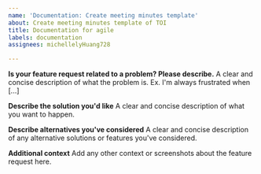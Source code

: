 ```yaml
---
name: 'Documentation: Create meeting minutes template'
about: Create meeting minutes template of TOI
title: Documentation for agile
labels: documentation
assignees: michellelyHuang728

---
```


**Is your feature request related to a problem? Please describe.**
A clear and concise description of what the problem is. Ex. I'm always frustrated when [...]

**Describe the solution you'd like**
A clear and concise description of what you want to happen.

**Describe alternatives you've considered**
A clear and concise description of any alternative solutions or features you've considered.

**Additional context**
Add any other context or screenshots about the feature request here.
